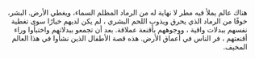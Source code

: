 <p dir="rtl">هناك عالم  يملأ فيه مطر لا نهاية له من الرماد المظلم السماء، ويغطي الأرض. 
البشر، خوفًا من الرماد الذي يحرق ويذوب اللحم البشري ، لم يكن لديهم خيارًا سوى تغطية نفسهم ببدلات واقية ، ووجوههم بأقنعة عملاقة. بعد أن تجمعو ببدلاتهم واختبأوا وراء أقنعتهم ، فر الناس في أعماق الأرض. هذه قصة الأطفال الذين نشأوا في هذا العالم المخيف.</p>

